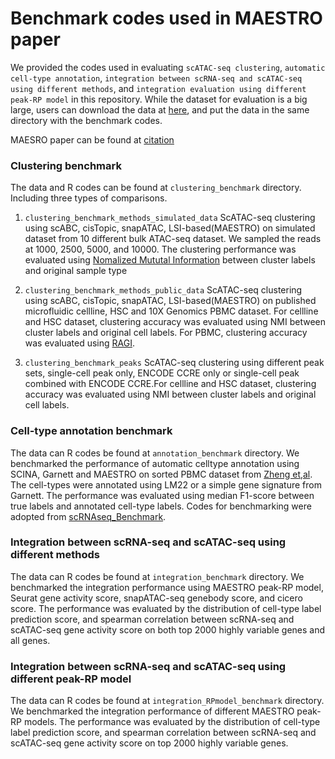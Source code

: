 # Benchmark codes used in MAESTRO paper
We provided the codes used in evaluating ```scATAC-seq clustering```, ```automatic cell-type annotation```, ```integration between scRNA-seq and scATAC-seq using different methods```, and ```integration evaluation using different peak-RP model``` in this repository. While the dataset for evaluation is a big large, users can download the data at [here](http://cistrome.org/~chenfei/MAESTRO/MAESTRO_benchmark.tar.gz), and put the data in the same directory with the benchmark codes.

MAESRO paper can be found at [citation](citation)

### Clustering benchmark
The data and R codes can be found at ```clustering_benchmark``` directory. Including three types of comparisons.
1) ```clustering_benchmark_methods_simulated_data```
ScATAC-seq clustering using scABC, cisTopic, snapATAC, LSI-based(MAESTRO) on simulated dataset from 10 different bulk ATAC-seq dataset. We sampled the reads at 1000, 2500, 5000, and 10000. The clustering performance was evaluated using [Nomalized Mututal Information](https://nlp.stanford.edu/IR-book/html/htmledition/evaluation-of-clustering-1.html) between cluster labels and original sample type 

2) ```clustering_benchmark_methods_public_data``` 
ScATAC-seq clustering using scABC, cisTopic, snapATAC, LSI-based(MAESTRO) on published microfluidic cellline, HSC and 10X Genomics PBMC dataset. For cellline and HSC dataset, clustering accuracy was evaluated using NMI between cluster labels and original cell labels. For PBMC, clustering accuracy was evaluated using [RAGI](https://genomebiology.biomedcentral.com/articles/10.1186/s13059-019-1854-5).

3) ```clustering_benchmark_peaks```
ScATAC-seq clustering using different peak sets, single-cell peak only, ENCODE CCRE only or single-cell peak combined with ENCODE CCRE.For cellline and HSC dataset, clustering accuracy was evaluated using NMI between cluster labels and original cell labels. 

### Cell-type annotation benchmark
The data can R codes be found at ```annotation_benchmark``` directory.
We benchmarked the performance of automatic celltype annotation using SCINA, Garnett and MAESTRO on sorted PBMC dataset from [Zheng et,al](https://www.nature.com/articles/ncomms14049). The cell-types were annotated using LM22 or a simple gene signature from Garnett. The performance was evaluated using median F1-score between true labels and annotated cell-type labels. Codes for benchmarking were adopted from [scRNAseq_Benchmark](https://github.com/tabdelaal/scRNAseq_Benchmark).

### Integration between scRNA-seq and scATAC-seq using different methods
The data can R codes be found at ```integration_benchmark``` directory.
We benchmarked the integration performance using MAESTRO peak-RP model, Seurat gene activity score, snapATAC-seq genebody score, and cicero score. The performance was evaluated by the distribution of cell-type label prediction score, and spearman correlation between scRNA-seq and scATAC-seq gene activity score on both top 2000 highly variable genes and all genes.

### Integration between scRNA-seq and scATAC-seq using different peak-RP model
The data can R codes be found at ```integration_RPmodel_benchmark``` directory.
We benchmarked the integration performance of different MAESTRO peak-RP models. The performance was evaluated by the distribution of cell-type label prediction score, and spearman correlation between scRNA-seq and scATAC-seq gene activity score on top 2000 highly variable genes.